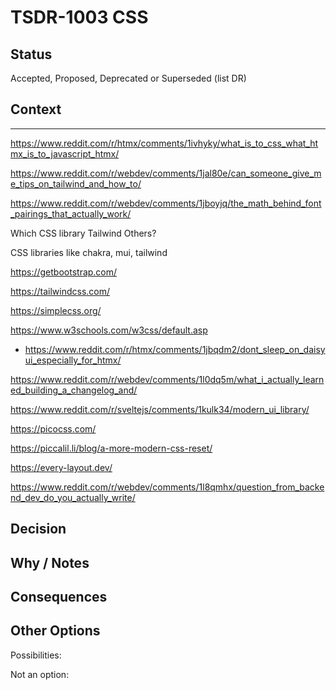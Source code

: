 # TSDR-1003 CSS

## Status

Accepted, Proposed, Deprecated or Superseded (list DR)

## Context


------

https://www.reddit.com/r/htmx/comments/1ivhyky/what_is_to_css_what_htmx_is_to_javascript_htmx/

https://www.reddit.com/r/webdev/comments/1jal80e/can_someone_give_me_tips_on_tailwind_and_how_to/

https://www.reddit.com/r/webdev/comments/1jboyjq/the_math_behind_font_pairings_that_actually_work/

Which CSS library
    Tailwind
    Others?

CSS libraries like chakra, mui, tailwind

https://getbootstrap.com/

https://tailwindcss.com/

https://simplecss.org/

https://www.w3schools.com/w3css/default.asp

- https://www.reddit.com/r/htmx/comments/1jbqdm2/dont_sleep_on_daisyui_especially_for_htmx/

https://www.reddit.com/r/webdev/comments/1l0dq5m/what_i_actually_learned_building_a_changelog_and/

https://www.reddit.com/r/sveltejs/comments/1kulk34/modern_ui_library/

https://picocss.com/

https://piccalil.li/blog/a-more-modern-css-reset/

https://every-layout.dev/

https://www.reddit.com/r/webdev/comments/1l8qmhx/question_from_backend_dev_do_you_actually_write/

## Decision



## Why / Notes



## Consequences



## Other Options

Possibilities:

Not an option:

